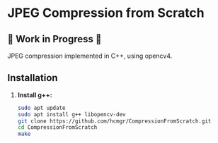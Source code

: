# JPEG Compression from Scratch

## 🚧 Work in Progress 🚧

JPEG compression implemented in C++, using opencv4.

## Installation

1. **Install g++:**
   ```sh
   sudo apt update
   sudo apt install g++ libopencv-dev
   git clone https://github.com/hcmgr/CompressionFromScratch.git
   cd CompressionFromScratch
   make
